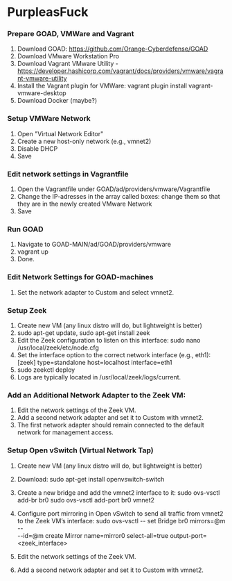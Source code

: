 # PurpleasFuck

### Prepare GOAD, VMWare and Vagrant
1. Download GOAD: https://github.com/Orange-Cyberdefense/GOAD
2. Download VMware Workstation Pro
3. Download Vagrant VMware Utility - https://developer.hashicorp.com/vagrant/docs/providers/vmware/vagrant-vmware-utility
4. Install the Vagrant plugin for VMWare: vagrant plugin install vagrant-vmware-desktop
5. Download Docker (maybe?)


### Setup VMWare Network
1. Open "Virtual Network Editor"
2. Create a new host-only network (e.g., vmnet2)
3. Disable DHCP
4. Save

### Edit network settings in Vagrantfile
1. Open the Vagrantfile under GOAD/ad/providers/vmware/Vagrantfile
2. Change the IP-adresses in the array called boxes: change them so that they are in the newly created VMware Network
3. Save


### Run GOAD
1. Navigate to GOAD-MAIN/ad/GOAD/providers/vmware
2. vagrant up
3. Done.


### Edit Network Settings for GOAD-machines
1. Set the network adapter to Custom and select vmnet2.


### Setup Zeek
1. Create new VM (any linux distro will do, but lightweight is better)
2. sudo apt-get update, sudo apt-get install zeek
3. Edit the Zeek configuration to listen on this interface: 
    sudo nano /usr/local/zeek/etc/node.cfg
4. Set the interface option to the correct network interface (e.g., eth1):
    [zeek]
    type=standalone
    host=localhost
    interface=eth1
5. sudo zeekctl deploy
6. Logs are typically located in /usr/local/zeek/logs/current.

### Add an Additional Network Adapter to the Zeek VM:
1. Edit the network settings of the Zeek VM.
2. Add a second network adapter and set it to Custom with vmnet2.
3. The first network adapter should remain connected to the default network for management access.





### Setup Open vSwitch (Virtual Network Tap)
1. Create new VM (any linux distro will do, but lightweight is better)
2. Download: sudo apt-get install openvswitch-switch
3. Create a new bridge and add the vmnet2 interface to it: 
    sudo ovs-vsctl add-br br0
    sudo ovs-vsctl add-port br0 vmnet2
4. Configure port mirroring in Open vSwitch to send all traffic from vmnet2 to the Zeek VM’s interface:
    sudo ovs-vsctl -- set Bridge br0 mirrors=@m -- \
    --id=@m create Mirror name=mirror0 select-all=true output-port=<zeek_interface>

3. Edit the network settings of the Zeek VM.
4. Add a second network adapter and set it to Custom with vmnet2.

